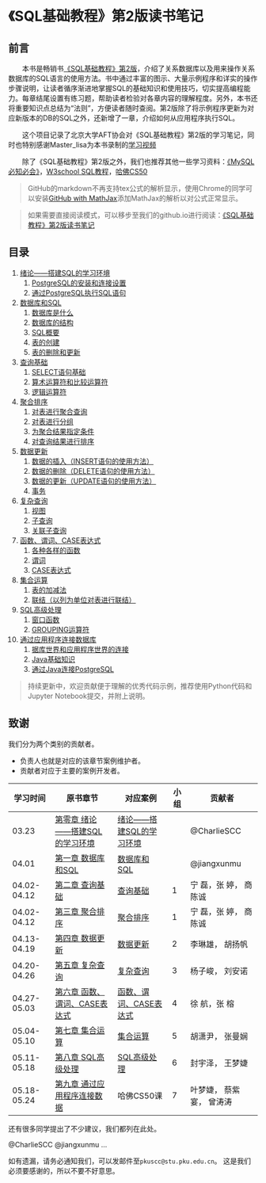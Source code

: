 # 《SQL基础教程》第2版读书笔记

## 前言

&emsp;&emsp;本书是畅销书[《SQL基础教程》第2版](sql基础教程（第2版）.pdf)，介绍了关系数据库以及用来操作关系数据库的SQL语言的使用方法。书中通过丰富的图示、大量示例程序和详实的操作步骤说明，让读者循序渐进地掌握SQL的基础知识和使用技巧，切实提高编程能力。每章结尾设置有练习题，帮助读者检验对各章内容的理解程度。另外，本书还将重要知识点总结为“法则”，方便读者随时查阅。第2版除了将示例程序更新为对应新版本的DB的SQL之外，还新增了一章，介绍如何从应用程序执行SQL。

&emsp;&emsp;这个项目记录了北京大学AFT协会对《SQL基础教程》第2版的学习笔记，同时也特别感谢Master_lisa为本书录制的[学习视频](https://www.bilibili.com/video/av62315714)

&emsp;&emsp;除了《SQL基础教程》第2版之外，我们也推荐其他一些学习资料：[《MySQL必知必会》](《MySQL必知必会》.pdf)，[W3school SQL教程](https://www.w3school.com.cn/sql/index.asp)，[哈佛CS50](https://b23.tv/KeJnxS)

>GitHub的markdown不再支持tex公式的解析显示，使用Chrome的同学可以安装[GitHub with MathJax](https://chrome.google.com/webstore/detail/github-with-mathjax/ioemnmodlmafdkllaclgeombjnmnbima)添加MathJax的解析以对公式正常显示。

>如果需要直接阅读模式，可以移步至我们的github.io进行阅读：[《SQL基础教程》第2版读书笔记]()

## 目录

1. [绪论——搭建SQL的学习环境](https://github.com/AFT-PKU/SQL/tree/main/%E7%BB%AA%E8%AE%BA%E2%80%94%E2%80%94%E6%90%AD%E5%BB%BASQL%E7%9A%84%E5%AD%A6%E4%B9%A0%E7%8E%AF%E5%A2%83)
    1. [PostgreSQL的安装和连接设置]()
    1. [通过PostgreSQL执行SQL语句]()
1. [数据库和SQL]()
    1. [数据库是什么]()
    1. [数据库的结构]()
    1. [SQL概要]()
    1. [表的创建]()
    1. [表的删除和更新]()
1. [查询基础](https://github.com/AFT-PKU/SQL/tree/main/%E6%9F%A5%E8%AF%A2%E5%9F%BA%E7%A1%80)
    1. [SELECT语句基础]()
    1. [算术运算符和比较运算符]()
    1. [逻辑运算符]()
1. [聚合排序]()
    1. [对表进行聚合查询]()
    1. [对表进行分组]()
    1. [为聚合结果指定条件]()
    1. [对查询结果进行排序]()
1. [数据更新]()
    1. [数据的插入（INSERT语句的使用方法）]()
    1. [数据的删除（DELETE语句的使用方法）]()
    1. [数据的更新（UPDATE语句的使用方法）]()
    1. [事务]()
1. [复杂查询]()
    1. [视图]()
    1. [子查询]()
    1. [关联子查询]()
1. [函数、谓词、CASE表达式]()
    1. [各种各样的函数]()
    1. [谓词]()
    1. [CASE表达式]()
1. [集合运算]()
    1. [表的加减法]()
    1. [联结（以列为单位对表进行联结）]()
1. [SQL高级处理]()
    1. [窗口函数]()
    1. [GROUPING运算符]()
1. [通过应用程序连接数据库]()
    1. [据库世界和应用程序世界的连接]()
    1. [Java基础知识]()
    1. [通过Java连接PostgreSQL]()

>持续更新中，欢迎贡献便于理解的优秀代码示例，推荐使用Python代码和Jupyter Notebook提交，并附上说明。

致谢
--------------------
我们分为两个类别的贡献者。
 - 负责人也就是对应的该章节案例维护者。
 - 贡献者对应于主要的案例开发者。

| 学习时间 | 原书章节 | 对应案例  | 小组 | 贡献者 |
| ------------ | ------------ | ------------ | ------------ | ------------ |
| 03.23 | [第零章 绪论——搭建SQL的学习环境]() | [绪论——搭建SQL的学习环境](绪论——搭建SQL的学习环境/绪论——搭建SQL的学习环境.md) |  | @CharlieSCC |
| 04.01 | [第一章 数据库和SQL]() | [数据库和SQL]() | | @jiangxunmu |
| 04.02-04.12 | [第二章 查询基础]() | [查询基础]() | 1  | 宁 磊，张 婷， 商陈诚 |
| 04.02-04.12 | [第三章 聚合排序]() | [聚合排序]() | 1  | 宁 磊，张 婷， 商陈诚 |
| 04.13-04.19 | [第四章 数据更新]() | [数据更新]() | 2 | 李琳雄， 胡扬帆 |
| 04.20-04.26 | [第五章 复杂查询]() | [复杂查询]() |  3| 杨子峻， 刘安诺 |
| 04.27-05.03 | [第六章 函数、谓词、CASE表达式]() | [函数、谓词、CASE表达式]() | 4 | 徐  航，张  榕  |
| 05.04-05.10 | [第七章 集合运算]() | [集合运算]() | 5 | 胡潇尹， 张曼娴 |
| 05.11-05.18 | [第八章 SQL高级处理]() | [SQL高级处理]() | 6 | 封宇泽， 王梦婕 |
| 05.18-05.24 | [第九章 通过应用程序连接数据]() | 哈佛CS50课 | 7 | 叶梦婕， 蔡紫宴， 曾涛涛 |


还有很多同学提出了不少建议，我们都列在此处。

@CharlieSCC  @jiangxunmu ...

如有遗漏，请务必通知我们，可以发邮件至`pkuscc@stu.pku.edu.cn`。
这是我们必须要感谢的，所以不要不好意思。
